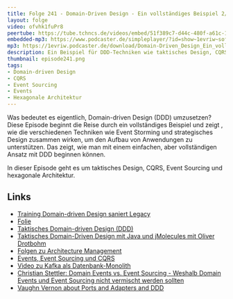 ```yaml
---
title: Folge 241 - Domain-Driven Design - Ein vollständiges Beispiel 2/2
layout: folge
video: ofvhk1fuPr8
peertube: https://tube.tchncs.de/videos/embed/51f389c7-d44c-480f-a61c-13c29fa1aa1b
embedded-mp3: https://www.podcaster.de/simpleplayer/?id=show~1evriw~software-architektur-im-stream~pod-cf4a9c68b9a593f85282c5d2c3&v=1732283900
mp3: https://1evriw.podcaster.de/download/Domain-Driven_Design_Ein_vollstaendiges_Beispiel_2.png
description: Ein Beispiel für DDD-Techniken wie taktisches Design, CQRS, Event Sourcing, hexagonale Architektur
thumbnail: episode241.png
tags:
- Domain-driven Design
- CQRS
- Event Sourcing
- Events
- Hexagonale Architektur
---
```


Was bedeutet es eigentlich, Domain-driven Design (DDD) umzusetzen?
Diese Episode beginnt die Reise durch ein vollständiges Beispiel und
zeigt , wie die verschiedenen Techniken wie Event Storming und
strategisches Design zusammen wirken, um den Aufbau von Anwendungen zu
unterstützen. Das zeigt, wie man mit einem einfachen, aber
vollständigen Ansatz mit DDD beginnen können.

In dieser Episode geht es um taktisches Design, CQRS, Event Sourcing
und hexagonale Architektur.

## Links

- [Training Domain-driven Design saniert
  Legacy](https://www.socreatory.com/de/trainings/ddd-legacy-sanierung)
- [Folie](https://speakerdeck.com/ewolff/domain-driven-design-a-complete-example-e76a78d5-4ab2-4d42-b7e0-e22de558a2e4)
- [Taktisches Domain-driven Design
  (DDD)](https://software-architektur.tv/2024/05/03/folge214.html)
- [Taktisches Domain-Driven Design mit Java und jMolecules mit Oliver Drotbohm](https://software-architektur.tv/2024/05/31/episode219.html)
- [Folgen zu Architecture
  Management](https://software-architektur.tv/tags.html#Architecture%20Management)
- [Events, Event Sourcing und
  CQRS](https://software-architektur.tv/2022/04/22/folge116.html)
- [Video zu Kafka als Datenbank-Monolith](https://www.youtube.com/watch?v=RCHZ6oCNZvU)
- [Christian Stettler: Domain Events vs. Event Sourcing - Weshalb
Domain Events und Event Sourcing nicht vermischt werden
sollten](https://www.innoq.com/de/blog/2019/01/domain-events-vs-event-sourcing/)
- [Vaughn Vernon about Ports and Adapters and DDD](https://software-architektur.tv/2024/05/29/episode218.html)

